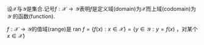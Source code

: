 设$\mathscr{X}$与$\mathscr{Y}$是集合.记号$f: \mathscr{X} \rightarrow \mathscr{Y}$表明$f$是定义域(domain)为$\mathscr{X}$而上域(codomain)为$\mathscr{Y}$
的函数(function).

$f: \mathscr{X} \rightarrow \mathscr{Y}$的值域(range)是$\text { ran } f=\{f(x): x \in \mathscr{X}\}=\{y \in \mathscr{Y}: y=f(x) \text { ，对某个 } x \in \mathscr{X}\}$
